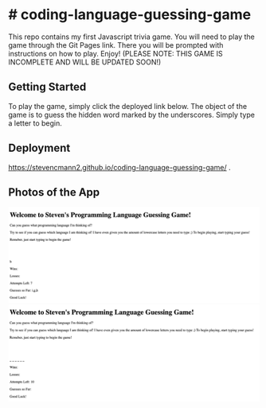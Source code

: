 # # coding-language-guessing-game

This repo contains my first Javascript trivia game. You will need to play the game through the Git Pages link. There you will be prompted with instructions on how to play. Enjoy! (PLEASE NOTE: THIS GAME IS INCOMPLETE AND WILL BE UPDATED SOON!)

## Getting Started

To play the game, simply click the deployed link below. The object of the game is to guess the hidden word marked by the underscores. Simply type a letter to begin. 


## Deployment
https://stevencmann2.github.io/coding-language-guessing-game/ . 


## Photos of the App

 ![Screenshot of the App](./assets/images/pic1.png) 
![Screenshot of the App](./assets/images/pic.png) 


 
